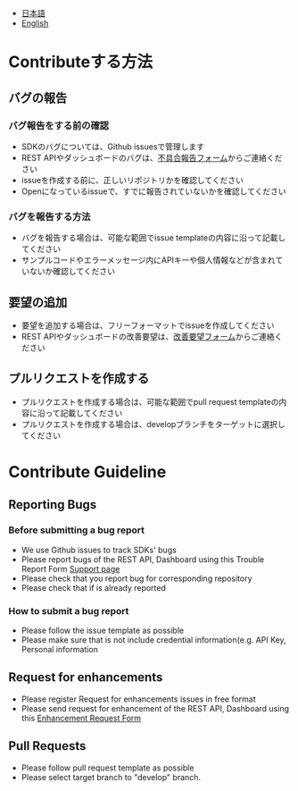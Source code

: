 - [日本語](#ja)
- [English](#en)

# Contributeする方法<a name="ja">

## バグの報告

### バグ報告をする前の確認

- SDKのバグについては、Github issuesで管理します
 - REST APIやダッシュボードのバグは、[不具合報告フォーム](https://inquiry.nifcloud.com/webeq/pub/mbaas/bug_report)からご連絡ください
 - issueを作成する前に、正しいリポジトリかを確認してください
 - Openになっているissueで、すでに報告されていないかを確認してください

### バグを報告する方法

- バグを報告する場合は、可能な範囲でissue templateの内容に沿って記載してください
- サンプルコードやエラーメッセージ内にAPIキーや個人情報などが含まれていないか確認してください

## 要望の追加

- 要望を追加する場合は、フリーフォーマットでissueを作成してください
 - REST APIやダッシュボードの改善要望は、[改善要望フォーム](https://inquiry.nifcloud.com/webeq/pub/mbaas/improvement)からご連絡ください

## プルリクエストを作成する

- プルリクエストを作成する場合は、可能な範囲でpull request templateの内容に沿って記載してください
- プルリクエストを作成する場合は、developブランチをターゲットに選択してください

# Contribute Guideline<a name="en">

## Reporting Bugs

### Before submitting a bug report

- We use Github issues to track SDKs' bugs
 - Please report bugs of the REST API, Dashboard using this Trouble Report Form [Support page](https://inquiry.nifcloud.com/webeq/pub/mbaas/bug_report)
 - Please check that you report bug for corresponding repository
 - Please check that if is already reported

### How to submit a bug report

- Please follow the issue template as possible
- Please make sure that is not include credential information(e.g. API Key, Personal information

## Request for enhancements

- Please register Request for enhancements issues in free format
 - Please send request for enhancement of the REST API, Dashboard using this [Enhancement Request Form](https://inquiry.nifcloud.com/webeq/pub/mbaas/improvement)

## Pull Requests

- Please follow pull request template as possible
- Please select target branch to "develop" branch.
